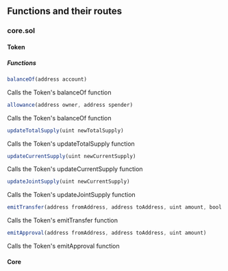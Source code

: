 ## Functions and their routes

### core.sol

#### Token

##### Functions

```js
balanceOf(address account)
```
Calls the Token's balanceOf function


```js
allowance(address owner, address spender)
```
Calls the Token's balanceOf function


```js
updateTotalSupply(uint newTotalSupply)
```
Calls the Token's updateTotalSupply function


```js
updateCurrentSupply(uint newCurrentSupply)
```
Calls the Token's updateCurrentSupply function


```js
updateJointSupply(uint newCurrentSupply)
```
Calls the Token's updateJointSupply function



```js
emitTransfer(address fromAddress, address toAddress, uint amount, bool affectTotalSupply)
```
Calls the Token's emitTransfer function


```js
emitApproval(address fromAddress, address toAddress, uint amount)
```
Calls the Token's emitApproval function

#### Core
